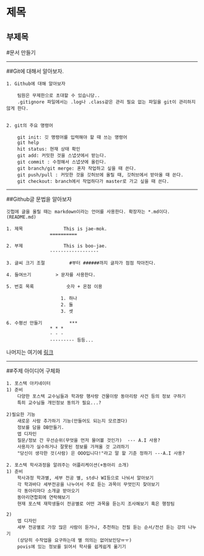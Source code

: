 제목
====
부제목
------


#문서 만들기

--------------------
##Git에 대해서 알아보자.

```
1. Github에 대해 알아보자
	
	팀원은 무제한으로 초대할 수 있습니당..
	.gitignore 파일에서는 .log나 .class같은 관리 필요 없는 파일을 git이 관리하지 않게 한다.


2. git의 주요 명령어

	git init: 깃 명령어를 입력해야 할 때 쓰는 명령어
	git help
	hit status: 현재 상태 확인
	git add: 커밋한 것을 스냅샷에서 받는다.
	git commit : 수정해서 스냅샷에 올린다.
	git branch/git merge: 혼자 작업하고 싶을 때 쓴다.
	git push/pull : 커밋한 것을 깃허브에 올릴 때, 깃허브에서 받아올 때 쓴다.
	git checkout: branch에서 작업하다가 master로 가고 싶을 때 쓴다.
```

-----------------
##Github글 문법을 알아보자


```
깃헙에 글을 올릴 때는 markdown이라는 언어를 사용한다. 확장자는 *.md이다. (README.md)

1. 제목				This is jae-mok.
				==========

2. 부제				This is boo-jae.
				------------------

3. 글씨 크기 조절			#부터 ######까지 글자가 점점 작아진다.

4. 들여쓰기			> 문자를 사용한다.

5. 번호 목록			숫자 + 온점 이용

					1. 하나
					2. 둘
					3. 셋

6. 수평선 만들기			***
				* * *
				- - -
				--------- 등등...

```

나머지는 여기에
[링크](https://github.com/edrakin/mine1/blob/master/%EB%A7%88%ED%81%AC%EB%8B%A4%EC%9A%B4%20%EC%97%B0%EC%8A%B5.md)



------------------
##주제 아이디어 구체화

```
1. 포스텍 아키네이터
1) 준비
	다양한 포스텍 교수님들과 학과랑 행사랑 건물이랑 동아리랑 사건 등의 정보 구하기
	특히 교수님들 개인정보 동의가 필요...?

2)필요한 기능
	새로운 사람 추가하기 기능(만들어도 되는지 모르곘다)
	정보를 담을 DB만들기.
	앱 디자인
	질문/정보 간 우선순위(무엇을 먼저 물어볼 것인가)  --- A.I 사용?
	사용자가 실수하거나 잘못된 정보를 가져올 것 고려하기
	"당신이 생각한 것(사람) 은 OOO입니다!"라고 말 할 기준 정하기 ---A.I 사용?
```

```
2. 포스텍 학사과정을 알려주는 어플리케이션(+동아리 소개)
1) 준비
	학사과정 학과별, 세부 전공 별, std나 WI등으로 나눠서 알아보기
	각 학과바다 세부전공을 나누어서 주로 듣는 과목이 무엇인지 찾아보기
	각 동아리마다 소개글 받아오기
	동아리연합회에 연락해보기
	현재 포스텍 재학생들이 전공별로 어떤 과목을 듣는지 조사해보기 혹은 행정팀

2)
	앱 디자인
	세부 전공별로 가장 많은 사람이 듣거나, 추천하는 전필 듣는 순서/전선 듣는 강의 나누기
	(상당히 수작업을 요구하는데 별 의의는 없어보인당ㅠㅜ)
	povis에 있는 정보를 읽어서 학사를 쉽게쉽게 옮기기
```

